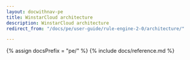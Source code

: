 ```yaml
---
layout: docwithnav-pe
title: WinstarCloud architecture
description: WinstarCloud architecture
redirect_from: "/docs/pe/user-guide/rule-engine-2-0/architecture/"

---
```


{% assign docsPrefix = "pe/" %}
{% include docs/reference.md %}